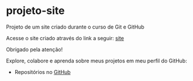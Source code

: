 # projeto-site
 Projeto de um site criado durante o curso de Git e GitHub

 Acesse o site criado através do link a seguir: [site](https://diasdavizin.github.io/projeto-site/)    

 Obrigado pela atenção!

 Explore, colabore e aprenda sobre meus projetos em meu perfil do GitHub:
 * Repositórios no [GitHub](https://github.com/diasdavizin)